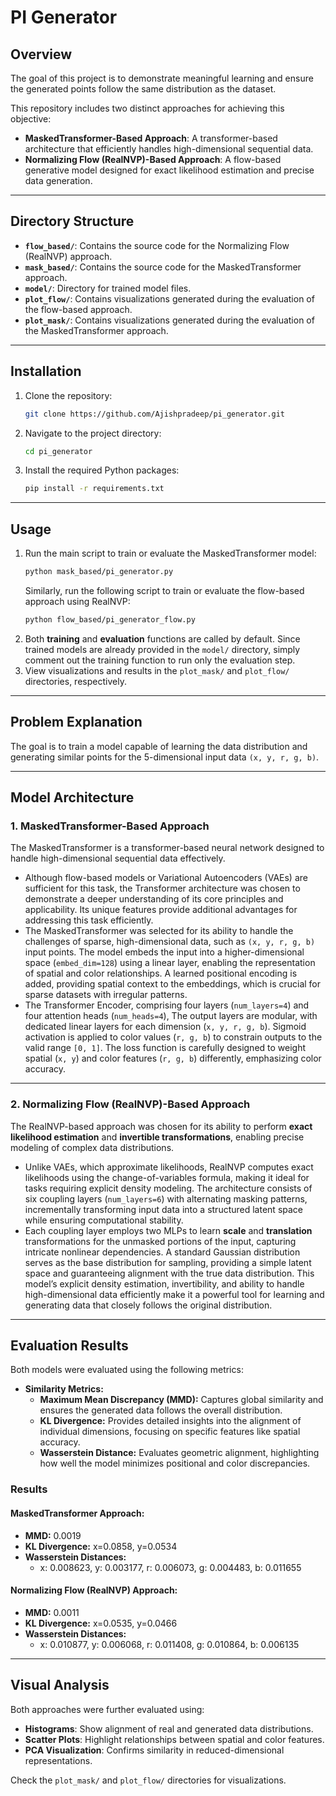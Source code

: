 # PI Generator

## Overview

The goal of this project is to demonstrate meaningful learning and ensure the generated points follow the same distribution as the dataset.

This repository includes two distinct approaches for achieving this objective:
- **MaskedTransformer-Based Approach**: A transformer-based architecture that efficiently handles high-dimensional sequential data.
- **Normalizing Flow (RealNVP)-Based Approach**: A flow-based generative model designed for exact likelihood estimation and precise data generation.

---

## Directory Structure

- **`flow_based/`**: Contains the source code for the Normalizing Flow (RealNVP) approach.
- **`mask_based/`**: Contains the source code for the MaskedTransformer approach.
- **`model/`**: Directory for trained model files.
- **`plot_flow/`**: Contains visualizations generated during the evaluation of the flow-based approach.
- **`plot_mask/`**: Contains visualizations generated during the evaluation of the MaskedTransformer approach.

---

## Installation

1. Clone the repository:
   ```bash
   git clone https://github.com/Ajishpradeep/pi_generator.git
   ```
2. Navigate to the project directory:
   ```bash
   cd pi_generator
   ```
3. Install the required Python packages:
   ```bash
   pip install -r requirements.txt
   ```

---

## Usage

1. Run the main script to train or evaluate the MaskedTransformer model:
   ```bash
   python mask_based/pi_generator.py
   ```
   Similarly, run the following script to train or evaluate the flow-based approach using RealNVP:
   ```bash
   python flow_based/pi_generator_flow.py
   ```
2. Both **training** and **evaluation** functions are called by default. Since trained models are already provided in the `model/` directory, simply comment out the training function to run only the evaluation step.
3. View visualizations and results in the `plot_mask/` and `plot_flow/` directories, respectively.

---

## Problem Explanation

The goal is to train a model capable of learning the data distribution and generating similar points for the 5-dimensional input data `(x, y, r, g, b)`.

---

## Model Architecture

### 1. **MaskedTransformer-Based Approach**
The MaskedTransformer is a transformer-based neural network designed to handle high-dimensional sequential data effectively.

- Although flow-based models or Variational Autoencoders (VAEs) are sufficient for this task, the Transformer architecture was chosen to demonstrate a deeper understanding of its core principles and applicability. Its unique features provide additional advantages for addressing this task efficiently.
- The MaskedTransformer was selected for its ability to handle the challenges of sparse, high-dimensional data, such as `(x, y, r, g, b)` input points. The model embeds the input into a higher-dimensional space (`embed_dim=128`) using a linear layer, enabling the representation of spatial and color relationships. A learned positional encoding is added, providing spatial context to the embeddings, which is crucial for sparse datasets with irregular patterns. 
- The Transformer Encoder, comprising four layers (`num_layers=4`) and four attention heads (`num_heads=4`), The output layers are modular, with dedicated linear layers for each dimension (`x, y, r, g, b`). Sigmoid activation is applied to color values (`r, g, b`) to constrain outputs to the valid range `[0, 1]`. The loss function is carefully designed to weight spatial (`x, y`) and color features (`r, g, b`) differently, emphasizing color accuracy.

---

### 2. **Normalizing Flow (RealNVP)-Based Approach**
The RealNVP-based approach was chosen for its ability to perform **exact likelihood estimation** and **invertible transformations**, enabling precise modeling of complex data distributions.

- Unlike VAEs, which approximate likelihoods, RealNVP computes exact likelihoods using the change-of-variables formula, making it ideal for tasks requiring explicit density modeling. The architecture consists of six coupling layers (`num_layers=6`) with alternating masking patterns, incrementally transforming input data into a structured latent space while ensuring computational stability.
- Each coupling layer employs two MLPs to learn **scale** and **translation** transformations for the unmasked portions of the input, capturing intricate nonlinear dependencies. A standard Gaussian distribution serves as the base distribution for sampling, providing a simple latent space and guaranteeing alignment with the true data distribution. This model’s explicit density estimation, invertibility, and ability to handle high-dimensional data efficiently make it a powerful tool for learning and generating data that closely follows the original distribution.

---

## Evaluation Results

Both models were evaluated using the following metrics:

- **Similarity Metrics:**
  - **Maximum Mean Discrepancy (MMD):** Captures global similarity and ensures the generated data follows the overall distribution.
  - **KL Divergence:** Provides detailed insights into the alignment of individual dimensions, focusing on specific features like spatial accuracy.
  - **Wasserstein Distance:** Evaluates geometric alignment, highlighting how well the model minimizes positional and color discrepancies.

### Results

#### MaskedTransformer Approach:
- **MMD:** 0.0019
- **KL Divergence:** x=0.0858, y=0.0534
- **Wasserstein Distances:**
  - x: 0.008623, y: 0.003177, r: 0.006073, g: 0.004483, b: 0.011655

#### Normalizing Flow (RealNVP) Approach:
- **MMD:** 0.0011
- **KL Divergence:** x=0.0535, y=0.0466
- **Wasserstein Distances:**
  - x: 0.010877, y: 0.006068, r: 0.011408, g: 0.010864, b: 0.006135

---

## Visual Analysis

Both approaches were further evaluated using:
- **Histograms**: Show alignment of real and generated data distributions.
- **Scatter Plots**: Highlight relationships between spatial and color features.
- **PCA Visualization**: Confirms similarity in reduced-dimensional representations.

Check the `plot_mask/` and `plot_flow/` directories for visualizations.
